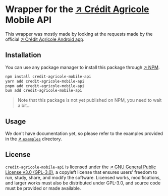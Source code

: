# Wrapper for the [&nearr;&nbsp;Crédit Agricole](https://www.credit-agricole.fr/) Mobile API

This wrapper was mostly made by looking at the requests
made by the official [&nearr;&nbsp;Crédit Agricole Android app](https://play.google.com/store/apps/details?id=fr.creditagricole.androidapp).

## Installation

You can use any package manager to install this package through [&nearr;&nbsp;NPM](https://www.npmjs.com/package/credit-agricole-mobile-api).

```bash
npm install credit-agricole-mobile-api
yarn add credit-agricole-mobile-api
pnpm add credit-agricole-mobile-api
bun add credit-agricole-mobile-api
```

> Note that this package is not yet published on NPM, you need to wait a bit...

## Usage

We don't have documentation yet, so please refer to the
examples provided in the [&nearr;&nbsp;`examples`](./examples/) directory.

## License

`credit-agricole-mobile-api` is licensed under the [&nearr;&nbsp;GNU General Public License v3.0 (GPL-3.0)](./LICENSE.md), a copyleft license that ensures users’ freedom to run, study, share, and modify the software. Licensed works, modifications, and larger works must also be distributed under GPL-3.0, and source code must be provided or made available.

